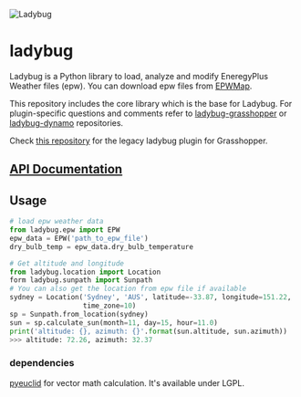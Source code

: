 ![Ladybug](http://www.ladybug.tools/assets/img/ladybug.png)

# ladybug

Ladybug is a Python library to load, analyze and modify EneregyPlus Weather files (epw). You can download epw files from [EPWMap](http://www.ladybug.tools/epwmap/).

This repository includes the core library which is the base for Ladybug. For plugin-specific questions and comments refer to [ladybug-grasshopper](https://github.com/ladybug-tools/ladybug-grasshopper) or [ladybug-dynamo](https://github.com/ladybug-tools/ladybug-dynamo) repositories.

Check [this repository](https://github.com/mostaphaRoudsari/ladybug) for the legacy ladybug plugin for Grasshopper.

## [API Documentation](http://ladybug-tools.github.io/apidoc/ladybug)

## Usage

```python
# load epw weather data
from ladybug.epw import EPW
epw_data = EPW('path_to_epw_file')
dry_bulb_temp = epw_data.dry_bulb_temperature

# Get altitude and longitude
from ladybug.location import Location
form ladybug.sunpath import Sunpath
# You can also get the location from epw file if available
sydney = Location('Sydney', 'AUS', latitude=-33.87, longitude=151.22,
                  time_zone=10)
sp = Sunpath.from_location(sydney)
sun = sp.calculate_sun(month=11, day=15, hour=11.0)
print('altitude: {}, azimuth: {}'.format(sun.altitude, sun.azimuth))
>>> altitude: 72.26, azimuth: 32.37
```


### dependencies
[pyeuclid](https://code.google.com/p/pyeuclid/) for vector math calculation. It's available under LGPL.
